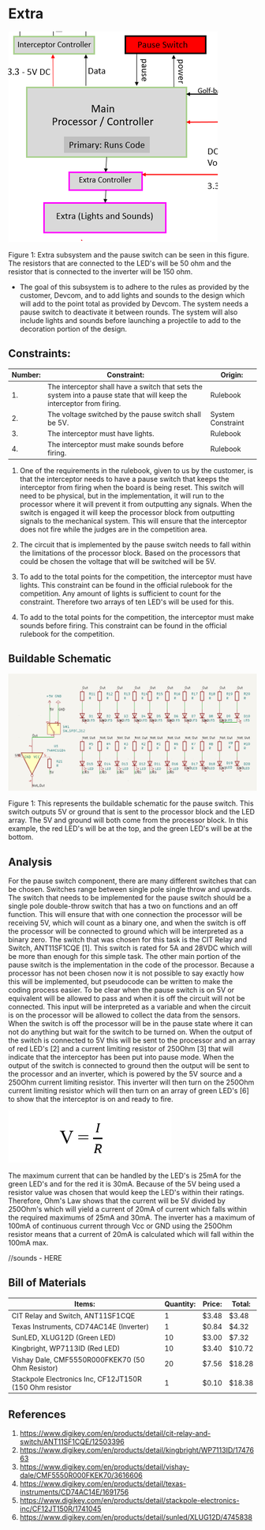 # Extra

![System](../Images/Extra_jrneal20.png)

Figure 1: Extra subsystem and the pause switch can be seen in this figure. The resistors that are connected to the LED's will be 50 ohm and the resistor that is connected to the inverter will be 150 ohm.

- The goal of this subsystem is to adhere to the rules as provided by the customer, Devcom, and to add lights and sounds to the design which will add to the point total as provided by Devcom. The system needs a pause switch to deactivate it between rounds. The system will also include lights and sounds before launching a projectile to add to the decoration portion of the design.
## **Constraints:**

| **Number:** | **Constraint:** | **Origin:** | 
| --- | --- | --- |
| 1. |  The interceptor shall have a switch that sets the system into a pause state that will keep the interceptor from firing. | Rulebook |
| 2. | The voltage switched by the pause switch shall be 5V. | System Constraint|
| 3. | The interceptor must have lights. | Rulebook |
| 4. | The interceptor must make sounds before firing. | Rulebook |
   
1. One of the requirements in the rulebook, given to us by the customer, is that the interceptor needs to have a pause switch that keeps the interceptor from firing when the board is being reset. This switch will need to be physical, but in the implementation, it will run to the processor where it will prevent it from outputting any signals. When the switch is engaged it will keep the processor block from outputting signals to the mechanical system. This will ensure that the interceptor does not fire while the judges are in the competition area.
   
2. The circuit that is implemented by the pause switch needs to fall within the limitations of the processor block. Based on the processors that could be chosen the voltage that will be switched will be 5V.

3. To add to the total points for the competition, the interceptor must have lights. This constraint can be found in the official rulebook for the competition. Any amount of lights is sufficient to count for the constraint. Therefore two arrays of ten LED's will be used for this.
4. To add to the total points for the competition, the interceptor must make sounds before firing. This constraint can be found in the official rulebook for the competition.
   
## Buildable Schematic
![System](../Images/Buildable_Extra_jrneal.png)

Figure 1: This represents the buildable schematic for the pause switch. This switch outputs 5V or ground that is sent to the processor block and the LED array. The 5V and ground will both come from the processor block. In this example, the red LED's will be at the top, and the green LED's will be at the bottom.



## **Analysis**
For the pause switch component, there are many different switches that can be chosen. Switches range between single pole single throw and upwards. The switch that needs to be implemented for the pause switch should be a single pole double-throw switch that has a two on functions and an off function. This will ensure that with one connection the processor will be receiving 5V, which will count as a binary one, and when the switch is off the processor will be connected to ground which will be interpreted as a binary zero. The switch that was chosen for this task is the CIT Relay and Switch, ANT11SF1CQE [1]. This switch is rated for 5A and 28VDC which will be more than enough for this simple task. The other main portion of the pause switch is the implementation in the code of the processor. Because a processor has not been chosen now it is not possible to say exactly how this will be implemented, but pseudocode can be written to make the coding process easier. To be clear when the pause switch is on 5V or equivalent will be allowed to pass and when it is off the circuit will not be connected. This input will be interpreted as a variable and when the circuit is on the processor will be allowed to collect the data from the sensors. When the switch is off the processor will be in the pause state where it can not do anything but wait for the switch to be turned on. When the output of the switch is connected to 5V this will be sent to the processor and an array of red LED's [2] and a current limiting resistor of 250Ohm [3] that will indicate that the interceptor has been put into pause mode. When the output of the switch is connected to ground then the output will be sent to the processor and an inverter, which is powered by the 5V source and a 250Ohm current limiting resistor. This inverter will then turn on the 250Ohm current limiting resistor which will then turn on an array of green LED's [6] to show that the interceptor is on and ready to fire.

![System](../Images/OhmLaw.png)

The maximum current that can be handled by the LED's is 25mA for the green LED's and for the red it is 30mA. Because of the 5V being used a resistor value was chosen that would keep the LED's within their ratings. Therefore, Ohm's Law shows that the current will be 5V divided by 250Ohm's which will yield a current of 20mA of current which falls within the required maximums of 25mA and 30mA. The inverter has a maximum of 100mA of continuous current through Vcc or GND using the 250Ohm resistor means that a current of 20mA is calculated which will fall within the 100mA max.



//sounds - HERE


## Bill of Materials

| **Items:** | **Quantity:** | **Price:** | **Total:** |
| --- | --- | --- | --- |
| CIT Relay and Switch, ANT11SF1CQE | 1 | $3.48 | $3.48 |
| Texas Instruments, CD74AC14E (Inverter) | 1 | $0.84 | $4.32 |
| SunLED, XLUG12D (Green LED) | 10 | $3.00 | $7.32 |
| Kingbright, WP7113ID (Red LED) | 10 | $3.40 | $10.72 |
| Vishay Dale, CMF5550R000FKEK70 (50 Ohm Resistor) | 20 | $7.56 | $18.28 |
| Stackpole Electronics Inc, CF12JT150R (150 Ohm resistor | 1 | $0.10 | $18.38 |

## References
1. https://www.digikey.com/en/products/detail/cit-relay-and-switch/ANT11SF1CQE/12503396
2. https://www.digikey.com/en/products/detail/kingbright/WP7113ID/1747663
3. https://www.digikey.com/en/products/detail/vishay-dale/CMF5550R000FKEK70/3616606
4. https://www.digikey.com/en/products/detail/texas-instruments/CD74AC14E/1691756
5. https://www.digikey.com/en/products/detail/stackpole-electronics-inc/CF12JT150R/1741045
6. https://www.digikey.com/en/products/detail/sunled/XLUG12D/4745838
‌
